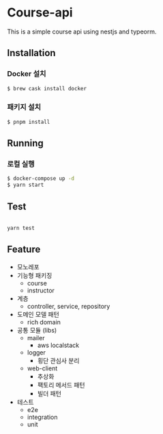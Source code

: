 # Course-api

This is a simple course api using nestjs and typeorm.

## Installation

### Docker 설치

```bash
$ brew cask install docker
```

### 패키지 설치

```bash
$ pnpm install
```

## Running

### 로컬 실행

```bash
$ docker-compose up -d
$ yarn start
```

## Test

```bash

yarn test

```

## Feature

- 모노레포
- 기능형 패키징
    - course
    - instructor
- 계층
    - controller, service, repository
- 도메인 모델 패턴
    - rich domain
- 공통 모듈 (libs)
    - mailer
        - aws localstack
    - logger
        - 횡단 관심사 분리
    - web-client
        - 추상화
        - 팩토리 메서드 패턴
        - 빌더 패턴
- 테스트
    - e2e
    - integration
    - unit
